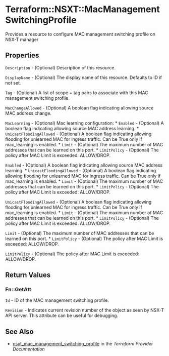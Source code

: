 # Terraform::NSXT::MacManagementSwitchingProfile

Provides a resource to configure MAC management switching profile on NSX-T manager

## Properties

`Description` - (Optional) Description of this resource.

`DisplayName` - (Optional) The display name of this resource. Defaults to ID if not set.

`Tag` - (Optional) A list of scope + tag pairs to associate with this MAC management switching profile.

`MacChangeAllowed` - (Optional) A boolean flag indicating allowing source MAC address change.

`MacLearning` - (Optional) Mac learning configuration: * `Enabled` - (Optional) A boolean flag indicating allowing source MAC address learning. * `UnicastFloodingAllowed` - (Optional) A boolean flag indicating allowing flooding for unlearned MAC for ingress traffic. Can be True only if mac_learning is enabled. * `Limit` - (Optional) The maximum number of MAC addresses that can be learned on this port. * `LimitPolicy` - (Optional) The policy after MAC Limit is exceeded: ALLOW/DROP.

`Enabled` - (Optional) A boolean flag indicating allowing source MAC address learning. * `UnicastFloodingAllowed` - (Optional) A boolean flag indicating allowing flooding for unlearned MAC for ingress traffic. Can be True only if mac_learning is enabled. * `Limit` - (Optional) The maximum number of MAC addresses that can be learned on this port. * `LimitPolicy` - (Optional) The policy after MAC Limit is exceeded: ALLOW/DROP.

`UnicastFloodingAllowed` - (Optional) A boolean flag indicating allowing flooding for unlearned MAC for ingress traffic. Can be True only if mac_learning is enabled. * `Limit` - (Optional) The maximum number of MAC addresses that can be learned on this port. * `LimitPolicy` - (Optional) The policy after MAC Limit is exceeded: ALLOW/DROP.

`Limit` - (Optional) The maximum number of MAC addresses that can be learned on this port. * `LimitPolicy` - (Optional) The policy after MAC Limit is exceeded: ALLOW/DROP.

`LimitPolicy` - (Optional) The policy after MAC Limit is exceeded: ALLOW/DROP.


## Return Values

### Fn::GetAtt

`Id` - ID of the MAC management switching profile.

`Revision` - Indicates current revision number of the object as seen by NSX-T API server. This attribute can be useful for debugging.

## See Also

* [nsxt_mac_management_switching_profile](https://www.terraform.io/docs/providers/nsxt/r/mac_management_switching_profile.html) in the _Terraform Provider Documentation_